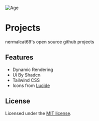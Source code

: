 ![Age](https://img.shields.io/badge/projects_by_nermalcat69-c70000)

# Projects
nermalcat69's open source github projects 

## Features

- Dynamic Rendering
- Ui By Shadcn
- Tailwind CSS
- Icons from [Lucide](https://lucide.dev)



## License

Licensed under the [MIT license](https://github.com/shadcn/ui/blob/main/LICENSE.md).
